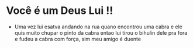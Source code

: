 # Você é um Deus Lui !!
* Uma vez lui esatva andando na rua quano encontrou uma cabra e ele quis muito chupar o pinto da cabra entao lui tirou o bihulin dele pra fora e fudeu a cabra com força, sim meu amigo é duente